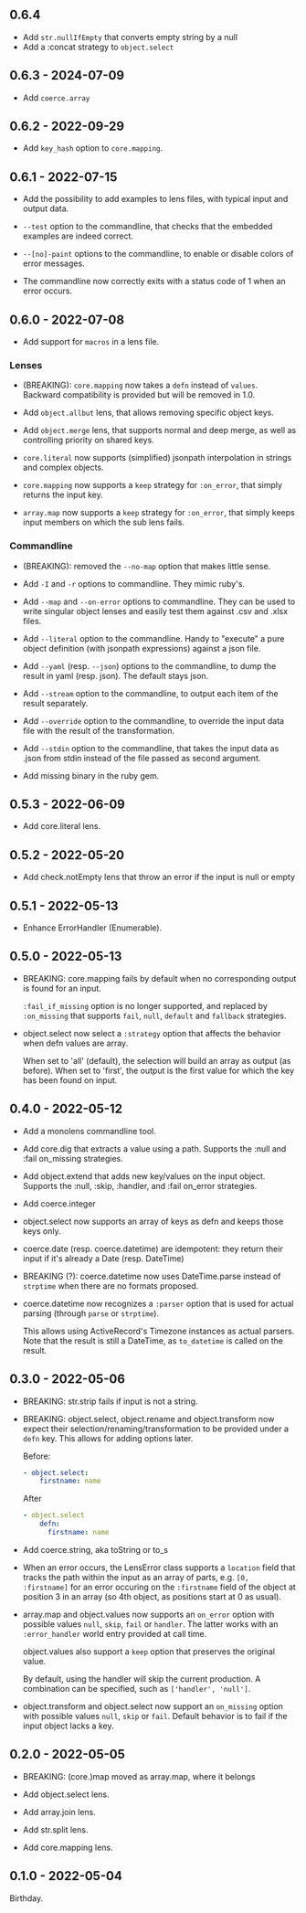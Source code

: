 ## 0.6.4

* Add `str.nullIfEmpty` that converts empty string by a null
* Add a :concat strategy to `object.select`

## 0.6.3 - 2024-07-09

* Add `coerce.array`

## 0.6.2 - 2022-09-29

* Add `key_hash` option to `core.mapping`.

## 0.6.1 - 2022-07-15

* Add the possibility to add examples to lens files, with typical
  input and output data.

* `--test` option to the commandline, that checks that the embedded
  examples are indeed correct.

* `--[no]-paint` options to the commandline, to enable or disable
  colors of error messages.

* The commandline now correctly exits with a status code of 1 when an
  error occurs.

## 0.6.0 - 2022-07-08

* Add support for `macros` in a lens file.

### Lenses

* (BREAKING): `core.mapping` now takes a `defn` instead of `values`.
  Backward compatibility is provided but will be removed in 1.0.

* Add `object.allbut` lens, that allows removing specific object
  keys.

* Add `object.merge` lens, that supports normal and deep merge, as
  well as controlling priority on shared keys.

* `core.literal` now supports (simplified) jsonpath interpolation
  in strings and complex objects.

* `core.mapping` now supports a `keep` strategy for `:on_error`,
  that simply returns the input key.

* `array.map` now supports a `keep` strategy for `:on_error`,
  that simply keeps input members on which the sub lens fails.

### Commandline

* (BREAKING): removed the `--no-map` option that makes little sense.

* Add `-I` and `-r` options to commandline. They mimic ruby's.

* Add `--map` and `--on-error` options to commandline. They can be
  used to write singular object lenses and easily test them against
  .csv and .xlsx files.

* Add `--literal` option to the commandline. Handy to "execute" a
  pure object definition (with jsonpath expressions) against a json
  file.

* Add `--yaml` (resp. `--json`) options to the commandline, to dump the
  result in yaml (resp. json). The default stays json.

* Add `--stream` option to the commandline, to output each item of the
  result separately.

* Add `--override` option to the commandline, to override the input data
  file with the result of the transformation.

* Add `--stdin` option to the commandline, that takes the input data as .json
  from stdin instead of the file passed as second argument.

* Add missing binary in the ruby gem.

## 0.5.3 - 2022-06-09

* Add core.literal lens.

## 0.5.2 - 2022-05-20

* Add check.notEmpty lens that throw an error if the input is
  null or empty

## 0.5.1 - 2022-05-13

* Enhance ErrorHandler (Enumerable).

## 0.5.0 - 2022-05-13

* BREAKING: core.mapping fails by default when no corresponding
  output is found for an input.

  `:fail_if_missing` option is no longer supported, and replaced
  by `:on_missing` that supports `fail`, `null`, `default`
  and `fallback` strategies.

* object.select now select a `:strategy` option that affects the
  behavior when defn values are array.

  When set to 'all' (default), the selection will build an array
  as output (as before). When set to 'first', the output is the
  first value for which the key has been found on input.

## 0.4.0 - 2022-05-12

* Add a monolens commandline tool.

* Add core.dig that extracts a value using a path. Supports
  the :null and :fail on_missing strategies.

* Add object.extend that adds new key/values on the input
  object. Supports the :null, :skip, :handler, and :fail
  on_error strategies.

* Add coerce.integer

* object.select now supports an array of keys as defn and
  keeps those keys only.

* coerce.date (resp. coerce.datetime) are idempotent: they
  return their input if it's already a Date (resp. DateTime)

* BREAKING (?): coerce.datetime now uses DateTime.parse
  instead of `strptime` when there are no formats proposed.

* coerce.datetime now recognizes a `:parser` option that is
  used for actual parsing (through `parse` or `strptime`).

  This allows using ActiveRecord's Timezone instances as
  actual parsers. Note that the result is still a DateTime,
  as `to_datetime` is called on the result.

## 0.3.0 - 2022-05-06

* BREAKING: str.strip fails if input is not a string.

* BREAKING: object.select, object.rename and object.transform
  now expect their selection/renaming/transformation to be
  provided under a `defn` key. This allows for adding options
  later.

  Before:

  ```yaml
  - object.select:
      firstname: name
  ```

  After

  ```yaml
  - object.select
      defn:
        firstname: name
  ```

* Add coerce.string, aka toString or to_s

* When an error occurs, the LensError class supports a `location`
  field that tracks the path within the input as an array of
  parts, e.g. `[0, :firstname]` for an error occuring on the
  `:firstname` field of the object at position 3 in an array
  (so 4th object, as positions start at 0 as usual).

* array.map and object.values now supports an `on_error` option
  with possible values `null`, `skip`, `fail` or `handler`. The
  latter works with an `:error_handler` world entry provided at
  call time.

  object.values also support a `keep` option that preserves the
  original value.

  By default, using the handler will skip the current production.
  A combination can be specified, such as `['handler', 'null']`.

* object.transform and object.select now support an `on_missing`
  option with possible values `null`, `skip` or `fail`. Default
  behavior is to fail if the input object lacks a key.

## 0.2.0 - 2022-05-05

* BREAKING: (core.)map moved as array.map, where it belongs

* Add object.select lens.
* Add array.join lens.
* Add str.split lens.
* Add core.mapping lens.

## 0.1.0 - 2022-05-04

Birthday.

